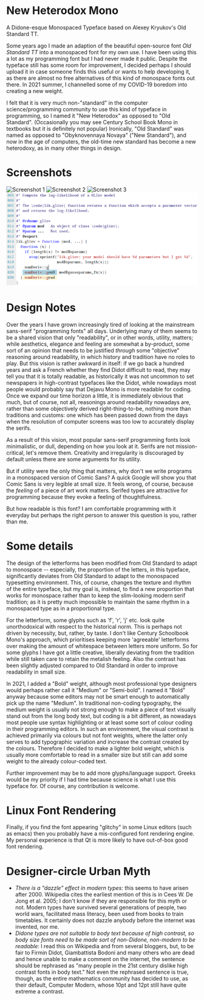 # New Heterodox Mono

A Didone-esque Monospaced Typeface based on Alexey Kryukov's Old Standard TT.

Some years ago I made an adaption of the beautiful open-source font _Old Standard TT_ into a monospaced font
for my own use. I have been using this a lot as my programming font but I had never made it public.
Despite the typeface still has some room for improvement, I decided perhaps I should upload it in case someone
finds this useful or wants to help developing it, as there are almost no free alternatives of this kind of
monospace fonts out there. In 2021 summer, I channelled some of my COVID-19 boredom into creating a new weight.

I felt that it is very much non-"standard" in the computer science/programming community
to use this kind of typeface in programming, so I named it "New Heterodox" as opposed to
"Old Standard". (Occasionally you may see Century School Book Mono in textbooks but it is definitely not
popular) Ironically, "Old Standard" was named as opposed to "Obyknovennaya Novaya" ("New Standard"), and now in
the age of computers, the old-time new standard has become a new heterodoxy, as in many other things in
design.


# Screenshots

![Screenshot 1](https://github.com/hckiang/font-new-heterodox-mono/blob/a089bfd5e49967ade0d0f888fd2318d7bb6ae4e5/screenshot03.png)
![Screenshot 2](https://github.com/hckiang/font-new-heterodox-mono/blob/a089bfd5e49967ade0d0f888fd2318d7bb6ae4e5/screenshot05.png)
![Screenshot 3](https://github.com/hckiang/font-new-heterodox-mono/blob/fc9901a91e239494f11406eb86a96e8f8c4bda3b/screenshot02.png)
![Screenshot 4](https://github.com/hckiang/font-new-heterodox-mono/blob/d205b1713d7e12bfacf9ab91a8c878a8da7fa3ef/screenshot01.png)

# Design Notes

Over the years I have grown increasingly tired of looking at the mainstream sans-serif "programming fonts" all days.
Underlying many of them seems to be a shared vision that only "readability", or in other words, utility, matters;
while aesthetics, elegance and feeling are somewhat a by-product, some sort of an opinion that needs to be justified
_through_ some "objective" reasoning around readability, in which history and tradition have no roles to play. But this
vision is rather awkward in itself: if we go back a hundred years and ask a French whether they find Didot difficult
to read, they may tell you that it is totally readable, as historically it was not uncommon to set newspapers in high-contrast
typefaces like the Didot, while nowadays most people would probably say that Dejavu Mono is more readable for coding. Once
we expand our time horizon a little, it is immediately obvious that much, but of course, not all, reasonings around
readability nowadays are, rather than some objectively derived right-thing-to-be, nothing more than traditions and customs:
one which has been passed down from the days when the resolution of computer screens was too low to accurately display the
serifs.

As a result of this vision, most popular sans-serif programming fonts look minimalistic, or dull, depending on how you
look at it. Serifs are not mission-critical, let's remove them. Creativity and irregularity is discouraged by
default unless there are some arguments for its utility.

But if utility were the only thing that matters, why don't we write programs in a monospaced version of Comic Sans? A
quick Google will show you that Comic Sans is very legible at small size. It feels wrong, of course, because the _feeling_ of a
piece of art work matters. Serifed types are attractive for programming because they evoke a feeling of thoughtfulness.

But how readable is this font? I am comfortable programming with it everyday but perhaps the right person to answer this
question is you, rather than me.


# Some details

The design of the letterforms has been modified from Old Standard to adapt to monospace -- especially,
the proportion of the letters, in this typeface, significantly deviates from Old Standard to adapt to
the monospaced typesetting environment. This, of course, changes the texture and rhythm of the entire
typeface, but my goal is, instead, to find a new proportion that works for monospace rather than to
keep the slim-looking modern serif tradition; as it is pretty much impossible to maintain the same rhythm
in a monospaced type as in a proportional type.

For the letterform, some glyphs such as 'f', 'r', 'j' etc. look quite unorthodoxical with respect to the historical
norm. This is perhaps not driven by necessity, but, rather, by taste. I don't like Century Schoolbook Mono's
approach, which prioritises keeping more 'agreeable' letterforms over making the amount of whitespace between
letters more uniform. So for some glyphs I have got a little creative, liberally deviating from the tradition while
still taken care to retain the metalish feeling. Also the contrast has been slightly adjusted compared to Old
Standard in order to improve readability in small size.

In 2021, I added a "Bold" weight, although most professional type designers would perhaps rather call it "Medium" or
"Semi-bold". I named it "Bold" anyway because some editors may not be smart enough to automatically pick up the
name "Medium". In traditional non-coding typography, the medium weight is usually not strong enough to make a piece
of text visually stand out from the long body text, but coding is a bit different, as nowadays most people use syntax
highlighting or at least some sort of colour coding in their programming editors. In such an environment, the
visual contrast is achieved primarily via colours but not font weights, where the latter only serves to add typographic
variation and increase the contrast created by the colours. Therefore I decided to make a lighter bold weight,
which is usually more comfortable to read in a smaller size but still can add some weight to the already colour-coded text.

Further improvement may be to add more glyphs/language support. Greeks would be my priority if I had time because
science is what I use this typeface for. Of course, any contribution is welcome.

# Linux Font Rendering

Finally, if you find the font appearing "glitchy" in some Linux editors (such as emacs) then you probably have
a mis-configured font rendering engine. My personal experience is that Qt is more likely to have out-of-box
good font rendering.

# Designer-circle Urban Myth

* _There is a "dazzle" effect in modern types_: this seems to have arisen after 2000. Wikipedia cites the earliest mention
  of this is in Cees W. De Jong et al. 2005; I don't know if they are responsible for this myth or not. Modern types
  have survived several generations of people, two world wars, facilitated mass literacy, been used from books to train timetables. It
  certainly does not dazzle anybody before the internet was invented, nor me.
* _Didone types are not suitable to body text because of high contrast, so body size fonts need to be made sort of non-Didone,
  non-modern to be readable_: I read this on Wikipedia and from several bloggers, but, to be fair to Firmin Didot, Giambattista Bodoni and
  many others who are dead and hence unable to make a comment on the internet, the sentence should be rephrased as "many people in the 21st
  century dislike high contrast fonts in body text."  Not even the rephrased sentence is true, though, as the entire mathematics community
  has decided to use, as their default, Computer Modern, whose 10pt and 12pt still have quite extreme a contrast.
